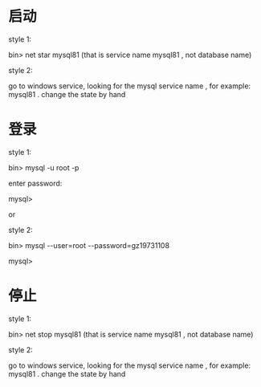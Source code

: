 

# 启动 

style 1:

bin\> net star mysql81 (that is service name mysql81 , not database name)


style 2:

go to windows service, looking for the mysql service name , for example: mysql81 . change the state by hand


# 登录

style 1:

bin\> mysql -u root -p

enter password:

mysql>

or 

style 2:

bin\> mysql --user=root --password=gz19731108

mysql>

# 停止

style 1:

bin\> net stop mysql81 (that is service name mysql81 , not database name)


style 2:

go to windows service, looking for the mysql service name , for example: mysql81 . change the state by hand

